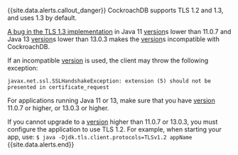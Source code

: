 {{site.data.alerts.callout_danger}}
CockroachDB supports TLS 1.2 and 1.3, and uses 1.3 by default.

[A bug in the TLS 1.3 implementation](https://bugs.openjdk.java.net/browse/JDK-8236039) in Java 11 [version](cluster-settings.html#setting-version)s lower than 11.0.7 and Java 13 [version](cluster-settings.html#setting-version)s lower than 13.0.3 makes the [version](cluster-settings.html#setting-version)s incompatible with CockroachDB.

If an incompatible [version](cluster-settings.html#setting-version) is used, the client may throw the following exception:

`javax.net.ssl.SSLHandshakeException: extension (5) should not be presented in certificate_request`

For applications running Java 11 or 13, make sure that you have [version](cluster-settings.html#setting-version) 11.0.7 or higher, or 13.0.3 or higher.

If you cannot upgrade to a [version](cluster-settings.html#setting-version) higher than 11.0.7 or 13.0.3, you must configure the application to use TLS 1.2. For example, when starting your app, use: `$ java -Djdk.tls.client.protocols=TLSv1.2 appName`
{{site.data.alerts.end}}